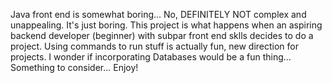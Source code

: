 Java front end is somewhat boring... No, DEFINITELY NOT complex and unappealing. It's just boring.
This project is what happens when an aspiring backend developer (beginner) with subpar front end sklls decides to do a project.
Using commands to run stuff is actually fun, new direction for projects. I wonder if incorporating Databases would be a fun thing...
Something to consider... Enjoy!
